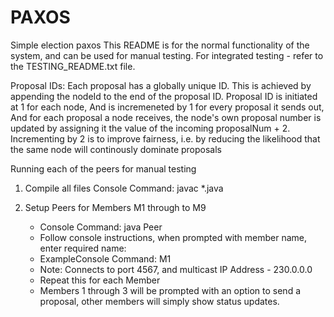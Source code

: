 # PAXOS
Simple election paxos
This README is for the normal functionality of the system, and can be used for manual testing.
For integrated testing - refer to the TESTING_README.txt file.

Proposal IDs: Each proposal has a globally unique ID. 
This is achieved by appending the nodeId to the end of the proposal ID. 
Proposal ID is initiated at 1 for each node,
And is incremeneted by 1 for every proposal it sends out,
And for each proposal a node receives, the node's own proposal number is updated 
        by assigning it the value of the incoming proposalNum + 2.
Incrementing by 2 is to improve fairness,
        i.e. by reducing the likelihood that the same node will continously dominate proposals

Running each of the peers for manual testing
1. Compile all files
    Console Command: javac *.java

2. Setup Peers for Members M1 through to M9 
    - Console Command: java Peer 
    - Follow console instructions, when prompted with member name, enter required name:
    - ExampleConsole Command: M1
    - Note: Connects to port 4567, and multicast IP Address - 230.0.0.0
    - Repeat this for each Member
    - Members 1 through 3 will be prompted with an option to send a proposal, 
        other members will simply show status updates.
